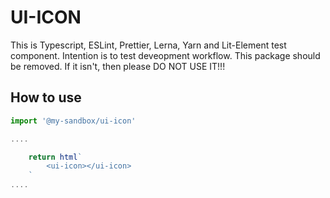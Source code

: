 # UI-ICON

This is Typescript, ESLint, Prettier, Lerna, Yarn and Lit-Element test component.
Intention is to test deveopment workflow.
This package should be removed. If it isn't, then please DO NOT USE IT!!!

## How to use

```js
import '@my-sandbox/ui-icon'

....

    return html`
        <ui-icon></ui-icon>
    `
....

```
